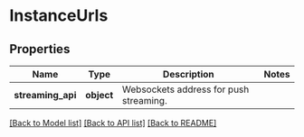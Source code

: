 # InstanceUrls

## Properties
Name | Type | Description | Notes
------------ | ------------- | ------------- | -------------
**streaming_api** | **object** | Websockets address for push streaming. | 

[[Back to Model list]](../README.md#documentation-for-models) [[Back to API list]](../README.md#documentation-for-api-endpoints) [[Back to README]](../README.md)

